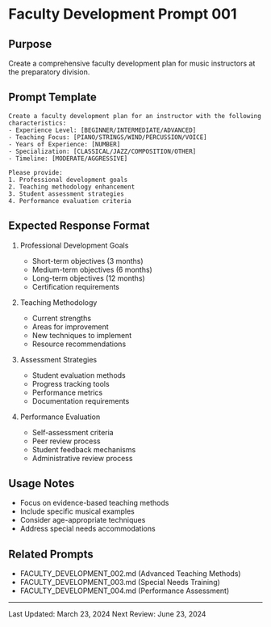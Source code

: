 # Faculty Development Prompt 001

## Purpose
Create a comprehensive faculty development plan for music instructors at the preparatory division.

## Prompt Template
```
Create a faculty development plan for an instructor with the following characteristics:
- Experience Level: [BEGINNER/INTERMEDIATE/ADVANCED]
- Teaching Focus: [PIANO/STRINGS/WIND/PERCUSSION/VOICE]
- Years of Experience: [NUMBER]
- Specialization: [CLASSICAL/JAZZ/COMPOSITION/OTHER]
- Timeline: [MODERATE/AGGRESSIVE]

Please provide:
1. Professional development goals
2. Teaching methodology enhancement
3. Student assessment strategies
4. Performance evaluation criteria
```

## Expected Response Format
1. Professional Development Goals
   - Short-term objectives (3 months)
   - Medium-term objectives (6 months)
   - Long-term objectives (12 months)
   - Certification requirements

2. Teaching Methodology
   - Current strengths
   - Areas for improvement
   - New techniques to implement
   - Resource recommendations

3. Assessment Strategies
   - Student evaluation methods
   - Progress tracking tools
   - Performance metrics
   - Documentation requirements

4. Performance Evaluation
   - Self-assessment criteria
   - Peer review process
   - Student feedback mechanisms
   - Administrative review process

## Usage Notes
- Focus on evidence-based teaching methods
- Include specific musical examples
- Consider age-appropriate techniques
- Address special needs accommodations

## Related Prompts
- FACULTY_DEVELOPMENT_002.md (Advanced Teaching Methods)
- FACULTY_DEVELOPMENT_003.md (Special Needs Training)
- FACULTY_DEVELOPMENT_004.md (Performance Assessment)

---
Last Updated: March 23, 2024
Next Review: June 23, 2024 